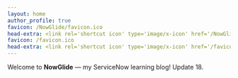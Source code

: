 ```yaml
---
layout: home
author_profile: true
favicon: /NowGlide/favicon.ico
head-extra: <link rel='shortcut icon' type='image/x-icon' href='/NowGlide/favicon.ico?'>
favicon: /favicon.ico
head-extra: <link rel='shortcut icon' type='image/x-icon' href='/favicon.ico?'>
---
```


Welcome to **NowGlide** — my ServiceNow learning blog!
Update 18.